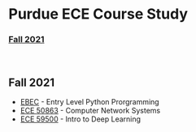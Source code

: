 # Purdue ECE Course Study
### [Fall 2021](#Fall-2021)

<br />

## Fall 2021
* [EBEC](https://github.com/yylou/purdue-ece/tree/main/EBEC-Python) - Entry Level Python Prorgramming  
* [ECE 50863](https://github.com/yylou/purdue-ece/tree/main/ECE-50863) - Computer Network Systems  
* [ECE 59500](https://github.com/yylou/purdue-ece/tree/main/ECE-59500) - Intro to Deep Learning  